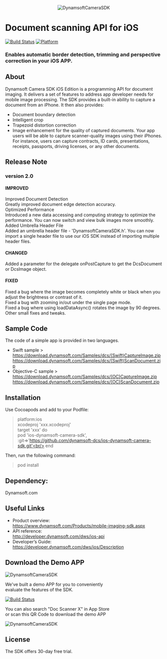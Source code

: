 <p align="center" >
  <img src="https://www.dynamsoft.com/assets/images/illus-dcsiOSOverview-banner.gif" alt="DynamsoftCameraSDK" title="DynamsoftCameraSDK">
</p>

<h1>
Document scanning API for iOS
</h1>

[![Build Status](https://travis-ci.org/AFNetworking/AFNetworking.svg)](https://travis-ci.org/AFNetworking/AFNetworking)
[![Platform](https://img.shields.io/cocoapods/p/AFNetworking.svg?style=flat)](http://cocoadocs.org/docsets/AFNetworking)

<h3>
Enables automatic border detection, trimming and perspective correction in your iOS APP.
</h3>

## About

Dynamsoft Camera SDK iOS Edition is a programming API for document imaging. It delivers a set of features to address app developer needs for mobile image processing. The SDK provides a built-in ability to capture a document from an iPhone. It then also provides:
- Document boundary detection
- Intelligent crop
- Trapezoid distortion correction
- Image enhancement for the quality of captured documents.
Your app users will be able to capture scanner-quality images using their iPhones. For instance, users can capture contracts, ID cards, presentations, receipts, passports, driving licenses, or any other documents.


## Release Note
### version 2.0

#### IMPROVED

Improved Document Detection<br/>
Greatly improved document edge detection accuracy.<br/>
Optimized Performance<br/>
Introduced a new data accessing and computing strategy to optimize the performance. You can now switch and view bulk images more smoothly.<br/>
Added Umbrella Header File<br/>
Added an umbrella header file - 'DynamsoftCameraSDK.h'. You can now import a single header file to use our iOS SDK instead of importing multiple header files.<br/>

#### CHANGED
Added a parameter for the delegate onPostCapture to get the DcsDocument or DcsImage object.<br/>

#### FIXED
Fixed a bug where the image becomes completely white or black when you adjust the brightness or contrast of it.<br/>
Fixed a bug with zooming in/out under the single page mode.<br/>
Fixed a bug where using loadDataAsync() rotates the image by 90 degrees.<br/>
Other small fixes and tweaks.<br/>

## Sample Code

The code of a simple app is provided in two languages.
- Swift sample ><br/>
https://download.dynamsoft.com/Samples/dcs/(Swift)CaptureImage.zip
https://download.dynamsoft.com/Samples/dcs/(Swift)ScanDocument.zip
- Objective-C sample ><br/>
https://download.dynamsoft.com/Samples/dcs/(OC)CaptureImage.zip
https://download.dynamsoft.com/Samples/dcs/(OC)ScanDocument.zip
## Installation

Use Cocoapods and add to your Podfile:
> platform:ios<br/>
xcodeproj 'xxx.xcodeproj'<br/>
target 'xxx' do<br/>
    pod 'ios-dynamsoft-camera-sdk', :git=>'https://github.com/dynamsoft-dcs/ios-dynamsoft-camera-sdk.git'<br/>
end<br/>

Then, run the following command:

> pod install<br/>

## Dependency:
Dynamsoft.com

## Useful Links

- Product overview:<br/>
https://www.dynamsoft.com/Products/mobile-imaging-sdk.aspx
- API reference:<br/>
http://developer.dynamsoft.com/dws/ios-api
- Developer’s Guide:<br/>
https://developer.dynamsoft.com/dws/ios/Description

## Download the Demo APP
<img src="https://www.dynamsoft.com/assets/images/illus-doc-scanner-x.png" alt="DynamsoftCameraSDK" title="DynamsoftCameraSDK">

<p>We've built a demo APP for you to conveniently<br/>
  evaluate the features of the SDK.</p>

[![Build Status](https://linkmaker.itunes.apple.com/assets/shared/badges/en-us/appstore-lrg.svg)](https://itunes.apple.com/cn/app/doc-scanner-x/id1317210075?mt=8)

<p>You can also search "Doc Scanner X" in App Store<br/>
  or scan this QR Code to download the demo APP</p>
<img src="https://www.dynamsoft.com/assets/images/qr-doc-scanner-x.png" alt="DynamsoftCameraSDK" title="DynamsoftCameraSDK">


## License

The SDK offers 30-day free trial.
